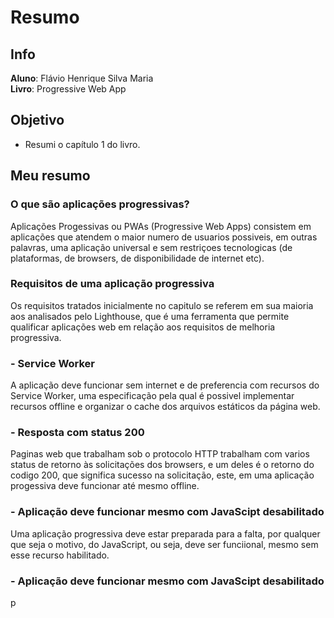 # Resumo
## Info

  **Aluno**: Flávio Henrique Silva Maria  
  **Livro**: Progressive Web App
  
## Objetivo

- Resumi o capítulo 1 do livro.

## Meu resumo

### O que são aplicações progressivas? 

Aplicações Progessivas ou PWAs (Progressive Web Apps) consistem em aplicações que atendem o maior numero de usuarios possiveis, em outras
palavras, uma aplicação universal e sem restriçoes tecnologicas (de plataformas, de browsers, de disponibilidade de internet etc).

### Requisitos de uma aplicação progressiva

Os requisitos tratados inicialmente no capitulo se referem em sua maioria aos analisados pelo	Lighthouse, que	é	uma	ferramenta	que	
permite	qualificar	aplicações	web	em	relação	aos	requisitos	de melhoria	progressiva.

### - Service Worker
A aplicação deve funcionar sem internet e de preferencia com recursos do Service Worker, uma especificação pela qual é possivel
implementar	 recursos	 offline	 e	 organizar	 o	 cache	 dos	 arquivos estáticos	da	página	web. 

### - Resposta com status 200

Paginas web que trabalham sob o protocolo HTTP trabalham com varios status de retorno às solicitações dos browsers, e um deles é o 
retorno do codigo 200, que significa sucesso na solicitação, este, em uma aplicação progessiva deve funcionar até mesmo offline.

### - Aplicação deve funcionar mesmo com JavaScipt desabilitado 

Uma aplicação progressiva deve estar preparada para a falta, por qualquer que seja o motivo, do JavaScript, ou seja, deve ser funciional, mesmo sem esse recurso habilitado.

### - Aplicação deve funcionar mesmo com JavaScipt desabilitado 
p
